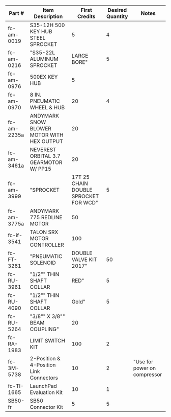 | Part # | Item Description | First Credits | Desired Quantity | Notes |
| --- | --- | --- | --- | --- |
| fc-am-0019 | S35-12H 500 KEY HUB STEEL SPROCKET | 5 | 4 | 
| fc-am-0216 | "S35-22L ALUMINUM SPROCKET |  LARGE BORE" | 5 |  | 
| fc-am-0976 | 500EX KEY HUB | 5 |  | 
| fc-am-0970 | 8 IN. PNEUMATIC WHEEL & HUB | 20 | 4 | 
| fc-am-2235a | ANDYMARK SNOW BLOWER MOTOR WITH HEX OUTPUT | 20 |  | 
| fc-am-3461a | NEVEREST ORBITAL 3.7 GEARMOTOR W/ PP15 | 20 |  | 
| fc-am-3999 | "SPROCKET |  17T 25 CHAIN DOUBLE SPROCKET FOR WCD" | 5 |  | 
| fc-am-3775a | ANDYMARK 775 REDLINE MOTOR | 50 |  | 
| fc-if-3541 | TALON SRX MOTOR CONTROLLER | 100 |  | 
| fc-FT-3261 | "PNEUMATIC SOLENOID |  DOUBLE VALVE KIT 2017" | 50 |  | 
| fc-RU-3961 | "1/2"" THIN SHAFT COLLAR |  RED" | 5 |  | 
| fc-RU-4090 | "1/2"" THIN SHAFT COLLAR |  Gold" | 5 |  | 
| fc-RU-5264 | "3/8"" X 3/8"" BEAM COUPLING" | 20 |  | 
| fc-RA-1983 | LIMIT SWITCH KIT | 100 | 2 | 
| fc-3M-5738 | 2-Position & 4-Position Link Connectors | 10 | 2 | "Use for power on compressor |  VRM or PCM |  RoboRio 20A or less circuits"
| fc-TI-1665 | LaunchPad Evaluation Kit | 10 | 1 | 
| SB50-fr | SB50 Connector Kit | 5 | 5 | 
